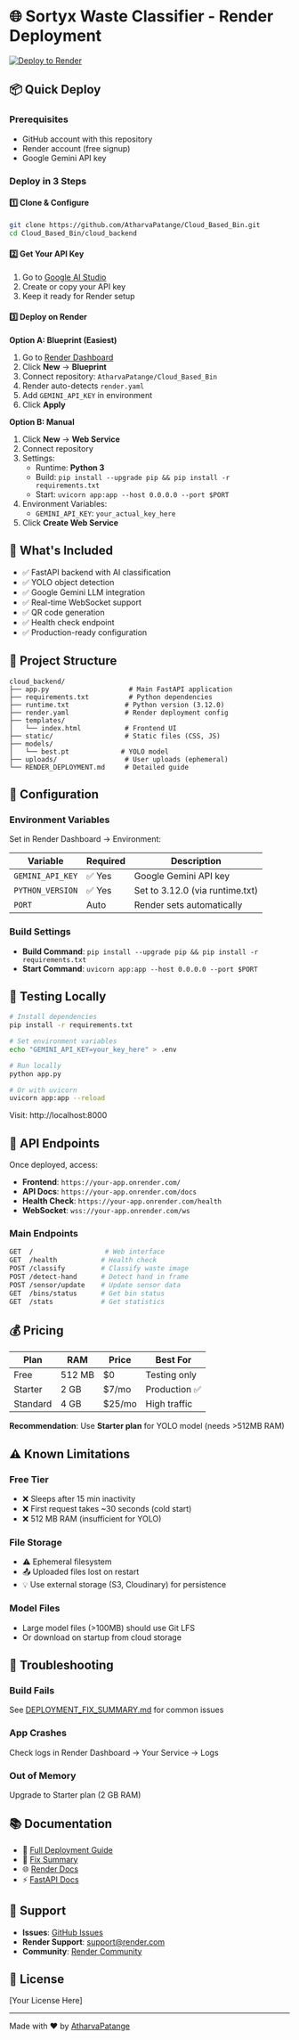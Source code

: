 # 🌐 Sortyx Waste Classifier - Render Deployment

[![Deploy to Render](https://render.com/images/deploy-to-render-button.svg)](https://render.com/deploy)

## 📦 Quick Deploy

### Prerequisites
- GitHub account with this repository
- Render account (free signup)
- Google Gemini API key

### Deploy in 3 Steps

#### 1️⃣ Clone & Configure
```bash
git clone https://github.com/AtharvaPatange/Cloud_Based_Bin.git
cd Cloud_Based_Bin/cloud_backend
```

#### 2️⃣ Get Your API Key
1. Go to [Google AI Studio](https://makersuite.google.com/app/apikey)
2. Create or copy your API key
3. Keep it ready for Render setup

#### 3️⃣ Deploy on Render

**Option A: Blueprint (Easiest)**
1. Go to [Render Dashboard](https://dashboard.render.com/)
2. Click **New** → **Blueprint**
3. Connect repository: `AtharvaPatange/Cloud_Based_Bin`
4. Render auto-detects `render.yaml`
5. Add `GEMINI_API_KEY` in environment
6. Click **Apply**

**Option B: Manual**
1. Click **New** → **Web Service**
2. Connect repository
3. Settings:
   - Runtime: **Python 3**
   - Build: `pip install --upgrade pip && pip install -r requirements.txt`
   - Start: `uvicorn app:app --host 0.0.0.0 --port $PORT`
4. Environment Variables:
   - `GEMINI_API_KEY`: `your_actual_key_here`
5. Click **Create Web Service**

## 🎯 What's Included

- ✅ FastAPI backend with AI classification
- ✅ YOLO object detection
- ✅ Google Gemini LLM integration
- ✅ Real-time WebSocket support
- ✅ QR code generation
- ✅ Health check endpoint
- ✅ Production-ready configuration

## 📁 Project Structure

```
cloud_backend/
├── app.py                    # Main FastAPI application
├── requirements.txt          # Python dependencies
├── runtime.txt              # Python version (3.12.0)
├── render.yaml              # Render deployment config
├── templates/
│   └── index.html           # Frontend UI
├── static/                  # Static files (CSS, JS)
├── models/
│   └── best.pt             # YOLO model
├── uploads/                 # User uploads (ephemeral)
└── RENDER_DEPLOYMENT.md     # Detailed guide
```

## 🔧 Configuration

### Environment Variables
Set in Render Dashboard → Environment:

| Variable | Required | Description |
|----------|----------|-------------|
| `GEMINI_API_KEY` | ✅ Yes | Google Gemini API key |
| `PYTHON_VERSION` | ✅ Yes | Set to 3.12.0 (via runtime.txt) |
| `PORT` | Auto | Render sets automatically |

### Build Settings
- **Build Command**: `pip install --upgrade pip && pip install -r requirements.txt`
- **Start Command**: `uvicorn app:app --host 0.0.0.0 --port $PORT`

## 🧪 Testing Locally

```bash
# Install dependencies
pip install -r requirements.txt

# Set environment variables
echo "GEMINI_API_KEY=your_key_here" > .env

# Run locally
python app.py

# Or with uvicorn
uvicorn app:app --reload
```

Visit: http://localhost:8000

## 📡 API Endpoints

Once deployed, access:

- **Frontend**: `https://your-app.onrender.com/`
- **API Docs**: `https://your-app.onrender.com/docs`
- **Health Check**: `https://your-app.onrender.com/health`
- **WebSocket**: `wss://your-app.onrender.com/ws`

### Main Endpoints

```bash
GET  /                  # Web interface
GET  /health           # Health check
POST /classify         # Classify waste image
POST /detect-hand      # Detect hand in frame
POST /sensor/update    # Update sensor data
GET  /bins/status      # Get bin status
GET  /stats            # Get statistics
```

## 💰 Pricing

| Plan | RAM | Price | Best For |
|------|-----|-------|----------|
| Free | 512 MB | $0 | Testing only |
| Starter | 2 GB | $7/mo | Production ✅ |
| Standard | 4 GB | $25/mo | High traffic |

**Recommendation**: Use **Starter plan** for YOLO model (needs >512MB RAM)

## ⚠️ Known Limitations

### Free Tier
- ❌ Sleeps after 15 min inactivity
- ❌ First request takes ~30 seconds (cold start)
- ❌ 512 MB RAM (insufficient for YOLO)

### File Storage
- ⚠️ Ephemeral filesystem
- 📤 Uploaded files lost on restart
- 💡 Use external storage (S3, Cloudinary) for persistence

### Model Files
- Large model files (>100MB) should use Git LFS
- Or download on startup from cloud storage

## 🐛 Troubleshooting

### Build Fails
See [DEPLOYMENT_FIX_SUMMARY.md](DEPLOYMENT_FIX_SUMMARY.md) for common issues

### App Crashes
Check logs in Render Dashboard → Your Service → Logs

### Out of Memory
Upgrade to Starter plan (2 GB RAM)

## 📚 Documentation

- 📘 [Full Deployment Guide](RENDER_DEPLOYMENT.md)
- 🔧 [Fix Summary](DEPLOYMENT_FIX_SUMMARY.md)
- 🌐 [Render Docs](https://render.com/docs)
- ⚡ [FastAPI Docs](https://fastapi.tiangolo.com/)

## 🤝 Support

- **Issues**: [GitHub Issues](https://github.com/AtharvaPatange/Cloud_Based_Bin/issues)
- **Render Support**: support@render.com
- **Community**: [Render Community](https://community.render.com/)

## 📄 License

[Your License Here]

---

Made with ❤️ by [AtharvaPatange](https://github.com/AtharvaPatange)

